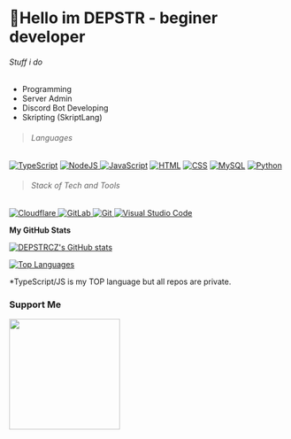 
👋Hello im DEPSTR - beginer developer
=========================================
###### Stuff i do
- Programming
- Server Admin
- Discord Bot Developing
- Skripting (SkriptLang)


> ###### Languages
<p align="left">
<a href="https://developer.mozilla.org/en-US/docs/Web/JavaScript" target="_blank" rel="noreferrer"><img src="https://img.shields.io/badge/JavaScript-F7DF1E?style=for-the-badge&logo=javascript&logoColor=black" alt="TypeScript"/></a>
<a href="https://nodejs.org/en/" target="_blank" rel="noreferrer"><img src="https://img.shields.io/badge/Node.js-43853D?style=for-the-badge&logo=node.js&logoColor=white" alt="NodeJS"/>
<a href="https://www.typescriptlang.org/" target="_blank" rel="noreferrer"><img src="https://img.shields.io/badge/TypeScript-007ACC?style=for-the-badge&logo=typescript&logoColor=white" alt="JavaScript"/></a>
<a href="https://developer.mozilla.org/en-US/docs/Glossary/HTML5" target="_blank" rel="noreferrer"><img src="https://img.shields.io/badge/HTML-239120?style=for-the-badge&logo=html5&logoColor=white" alt="HTML"/></a>
<a href="https://www.w3.org/TR/CSS/#css" target="_blank" rel="noreferrer"><img src="https://img.shields.io/badge/CSS-239120?&style=for-the-badge&logo=css3&logoColor=white" alt="CSS" /></a>
<a href="https://www.mysql.com/" target="_blank" rel="noreferrer"><img src="https://img.shields.io/badge/MySQL-005C84?style=for-the-badge&logo=mysql&logoColor=white" alt="MySQL" /></a>
<a href="https://www.python.org/" target="_blank" rel="noreferrer"><img src="https://img.shields.io/badge/Python-3776AB?style=for-the-badge&logo=python&logoColor=white" alt="Python"/></a>
</p>

> ###### Stack of Tech and Tools 
<p align="left">
<a href="https://cloudflare.com" target="_blank" rel="noreferrer"><img src="https://img.shields.io/badge/Cloudflare-F38020?style=for-the-badge&logo=Cloudflare&logoColor=white" alt="Cloudflare"/>
<a href="https://gitlab.com" target="_blank" rel="noreferrer"><img src="https://img.shields.io/badge/GitLab-330F63?style=for-the-badge&logo=gitlab&logoColor=white" alt="GitLab"/>
<a href="https://git.com" target="_blank" rel="noreferrer"><img src="https://img.shields.io/badge/GIT-E44C30?style=for-the-badge&logo=git&logoColor=white" alt="Git"/>
<a href="https://ubuntu.com/" target="_blank" rel="noreferrer"><img src="https://img.shields.io/badge/Visual_Studio_Code-0078D4?style=for-the-badge&logo=visual%20studio%20code&logoColor=white" alt="Visual Studio Code"></a>
</p>

  <b>My GitHub Stats</b>

<a href="http://www.github.com/DEPSTRCZ"><img src="https://github-readme-stats-rouge-xi-22.vercel.app/api?username=DEPSTRCZ&show_icons=true&hide=&count_private=true&title_color=10b981&text_color=ffffff&icon_color=10b981&bg_color=1c1917&hide_border=true&show_icons=true" alt="DEPSTRCZ's GitHub stats" /></a>



<a href="https://github.com/DEPSTRCZ" align="left"><img src="https://github-readme-stats-rouge-xi-22.vercel.app/api/top-langs/?username=DEPSTRCZ&theme=blue-green&langs_count=10&title_color=10b981&text_color=ffffff&bg_color=1c1917&hide_border=true&locale=en&layout=donut" alt="Top Languages" /></a>
</p>
*TypeScript/JS is my TOP language but all repos are private.

### Support Me

<a href="https://www.buymeacoffee.com/DEPSTR"><img src="https://cdn.buymeacoffee.com/buttons/v2/default-yellow.png" width="200" /></a>






